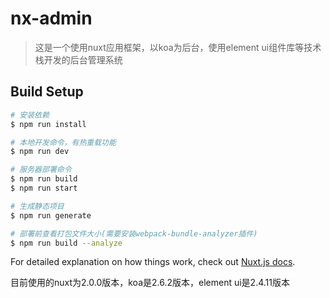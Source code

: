 # nx-admin

> 这是一个使用nuxt应用框架，以koa为后台，使用element ui组件库等技术栈开发的后台管理系统

## Build Setup

``` bash
# 安装依赖
$ npm run install

# 本地开发命令，有热重载功能
$ npm run dev

# 服务器部署命令
$ npm run build
$ npm run start

# 生成静态项目
$ npm run generate

# 部署前查看打包文件大小(需要安装webpack-bundle-analyzer插件)
$ npm run build --analyze
```

For detailed explanation on how things work, check out [Nuxt.js docs](https://nuxtjs.org).

目前使用的nuxt为2.0.0版本，koa是2.6.2版本，element ui是2.4.11版本
